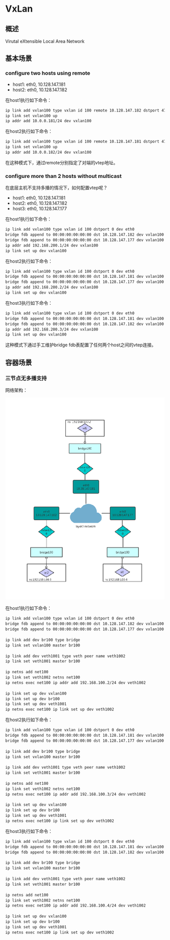 # VxLan
## 概述
Virutal eXtensible Local Area Network
## 基本场景
### configure two hosts using remote

* host1: eth0, 10.128.147.181
* host2: eth0, 10.128.147.182

在host1执行如下命令：
```sh
ip link add vxlan100 type vxlan id 100 remote 10.128.147.182 dstport 4789 dev eth0
ip link set vxlan100 up
ip addr add 10.0.0.181/24 dev vxlan100
```

在host2执行如下命令：
```sh
ip link add vxlan100 type vxlan id 100 remote 10.128.147.181 dstport 4789 dev eth0
ip link set vxlan100 up
ip addr add 10.0.0.182/24 dev vxlan100
```

在这种模式下，通过remote分别指定了对端的vtep地址。

### configure more than 2 hosts without multicast
在底层主机不支持多播的情况下，如何配置vtep呢？

* host1: eth0, 10.128.147.181
* host2: eth0, 10.128.147.182
* host3: eth0, 10.128.147.177

在host1执行如下命令：
```sh
ip link add vxlan100 type vxlan id 100 dstport 0 dev eth0
bridge fdb append to 00:00:00:00:00:00 dst 10.128.147.182 dev vxlan100
bridge fdb append to 00:00:00:00:00:00 dst 10.128.147.177 dev vxlan100
ip addr add 192.168.200.1/24 dev vxlan100
ip link set up dev vxlan100
```

在host2执行如下命令：
```sh
ip link add vxlan100 type vxlan id 100 dstport 0 dev eth0
bridge fdb append to 00:00:00:00:00:00 dst 10.128.147.181 dev vxlan100
bridge fdb append to 00:00:00:00:00:00 dst 10.128.147.177 dev vxlan100
ip addr add 192.168.200.2/24 dev vxlan100
ip link set up dev vxlan100
```

在host3执行如下命令：
```sh
ip link add vxlan100 type vxlan id 100 dstport 0 dev eth0
bridge fdb append to 00:00:00:00:00:00 dst 10.128.147.181 dev vxlan100
bridge fdb append to 00:00:00:00:00:00 dst 10.128.147.182 dev vxlan100
ip addr add 192.168.200.3/24 dev vxlan100
ip link set up dev vxlan100
```
这种模式下通过手工维护bridge fdb表配置了任何两个host之间的vtep连接。

## 容器场景
### 三节点无多播支持
网络架构：

![](pics/vxlan_base.png)

在host1执行如下命令：
```sh
ip link add vxlan100 type vxlan id 100 dstport 0 dev eth0
bridge fdb append to 00:00:00:00:00:00 dst 10.128.147.182 dev vxlan100
bridge fdb append to 00:00:00:00:00:00 dst 10.128.147.177 dev vxlan100

ip link add dev br100 type bridge
ip link set vxlan100 master br100

ip link add dev veth1001 type veth peer name veth1002
ip link set veth1001 master br100

ip netns add net100
ip link set veth1002 netns net100
ip netns exec net100 ip addr add 192.168.100.2/24 dev veth1002

ip link set up dev vxlan100
ip link set up dev br100
ip link set up dev veth1001
ip netns exec net100 ip link set up dev veth1002
```

在host2执行如下命令：
```sh
ip link add vxlan100 type vxlan id 100 dstport 0 dev eth0
bridge fdb append to 00:00:00:00:00:00 dst 10.128.147.181 dev vxlan100
bridge fdb append to 00:00:00:00:00:00 dst 10.128.147.177 dev vxlan100

ip link add dev br100 type bridge
ip link set vxlan100 master br100

ip link add dev veth1001 type veth peer name veth1002
ip link set veth1001 master br100

ip netns add net100
ip link set veth1002 netns net100
ip netns exec net100 ip addr add 192.168.100.3/24 dev veth1002

ip link set up dev vxlan100
ip link set up dev br100
ip link set up dev veth1001
ip netns exec net100 ip link set up dev veth1002
```

在host3执行如下命令：
```sh
ip link add vxlan100 type vxlan id 100 dstport 0 dev eth0
bridge fdb append to 00:00:00:00:00:00 dst 10.128.147.181 dev vxlan100
bridge fdb append to 00:00:00:00:00:00 dst 10.128.147.182 dev vxlan100

ip link add dev br100 type bridge
ip link set vxlan100 master br100

ip link add dev veth1001 type veth peer name veth1002
ip link set veth1001 master br100

ip netns add net100
ip link set veth1002 netns net100
ip netns exec net100 ip addr add 192.168.100.4/24 dev veth1002

ip link set up dev vxlan100
ip link set up dev br100
ip link set up dev veth1001
ip netns exec net100 ip link set up dev veth1002
```
